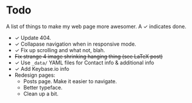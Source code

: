 Todo
====

A list of things to make my web page more awesomer. A ✓ indicates done.

- ✓ Update 404.
- ✓ Collapase navigation when in responsive mode.
- ✓ Fix up scrolling and what not, blah.
- ~~Fix strange 4 image shrinking hanging thing (see LaTeX post)~~
- ✓ Use `_data/` YAML files for Contact info & additional info
- ✓ Add Keybase.io info
- Redesign pages:
  - Posts page. Make it easier to navigate.
  - Better typeface.
  - Clean up a bit.
